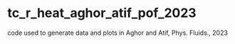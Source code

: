 # tc_r_heat_aghor_atif_pof_2023
code used to generate data and plots in Aghor and Atif, Phys. Fluids., 2023
